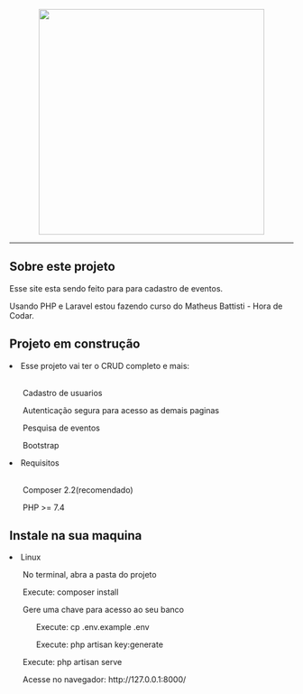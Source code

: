 <p align="center"><a href="https://laravel.com" target="_blank"><img src="https://raw.githubusercontent.com/laravel/art/master/logo-lockup/5%20SVG/2%20CMYK/1%20Full%20Color/laravel-logolockup-cmyk-red.svg" width="400"></a></p><hr>

## Sobre este projeto

Esse site esta sendo feito para para cadastro de eventos.

Usando PHP e Laravel estou fazendo curso do Matheus Battisti - Hora de Codar.

## Projeto em construção

<li>Esse projeto vai ter o CRUD completo e mais:</li>
<br>
<ul>Cadastro de usuarios</ul>
<ul>Autenticação segura para acesso as demais paginas</ul>
<ul>Pesquisa de eventos</ul>
<ul>Bootstrap</ul>

<li>Requisitos</li>
<br>
<ul>Composer 2.2(recomendado)</ul>
<ul>PHP >= 7.4</ul>

## Instale na sua maquina

<li>Linux</li>
<ul>No terminal, abra a pasta do projeto</ul>
<ul>Execute: composer install </ul>
<ul>Gere uma chave para acesso ao seu banco</ul>
<ol>
<ul>Execute: cp .env.example .env</ul>
<ul>Execute: php artisan key:generate</ul><span>
</ol>
<ul>Execute: php artisan serve </ul>
<ul>Acesse no navegador: http://127.0.0.1:8000/ </ul>
